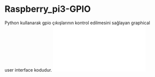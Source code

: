 # Raspberry_pi3-GPIO
Python kullanarak gpio çıkışlarının kontrol edilmesini sağlayan graphical user interface kodudur.
![](image/guı.pgn)

